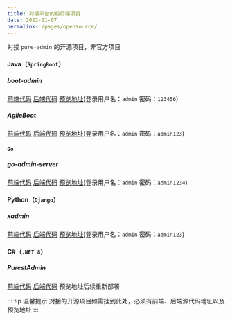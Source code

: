 ```yaml
---
title: 对接平台的前后端项目
date: 2022-11-07
permalink: /pages/opensource/
---
```


对接 `pure-admin` 的开源项目，非官方项目

#### Java（`SpringBoot`）

##### boot-admin

[前端代码](https://github.com/hb0730/boot-admin-ui) [后端代码](https://github.com/hb0730/boot-admin) [预览地址](https://boot.hb0730.com/next)(登录用户名：`admin` 密码：`123456`)

##### AgileBoot

[前端代码](https://github.com/valarchie/AgileBoot-Front-End) [后端代码](https://github.com/valarchie/AgileBoot-Back-End) [预览地址](http://www.agileboot.cc)(登录用户名：`admin` 密码：`admin123`)

#### `Go`

##### go-admin-server

[前端代码](https://github.com/anerg2046/go-admin-front) [后端代码](https://github.com/anerg2046/go-admin-server) [预览地址](https://admin.fabraze.com/)(登录用户名：`admin` 密码：`admin1234`)

#### Python（`Django`）

##### xadmin

[前端代码](https://github.com/nineaiyu/xadmin-client) [后端代码](https://github.com/nineaiyu/xadmin-server) [预览地址](https://xadmin.dvcloud.xin/)(登录用户名：`admin` 密码：`admin123`)

#### C#（`.NET 8`）

##### PurestAdmin

[前端代码](https://gitee.com/dymproject/purest-admin/tree/abp/frontend) [后端代码](https://gitee.com/dymproject/purest-admin/tree/abp/backend) 预览地址后续重新部署

::: tip 温馨提示
对接的开源项目如需挂到此处，必须有前端、后端源代码地址以及预览地址
:::
